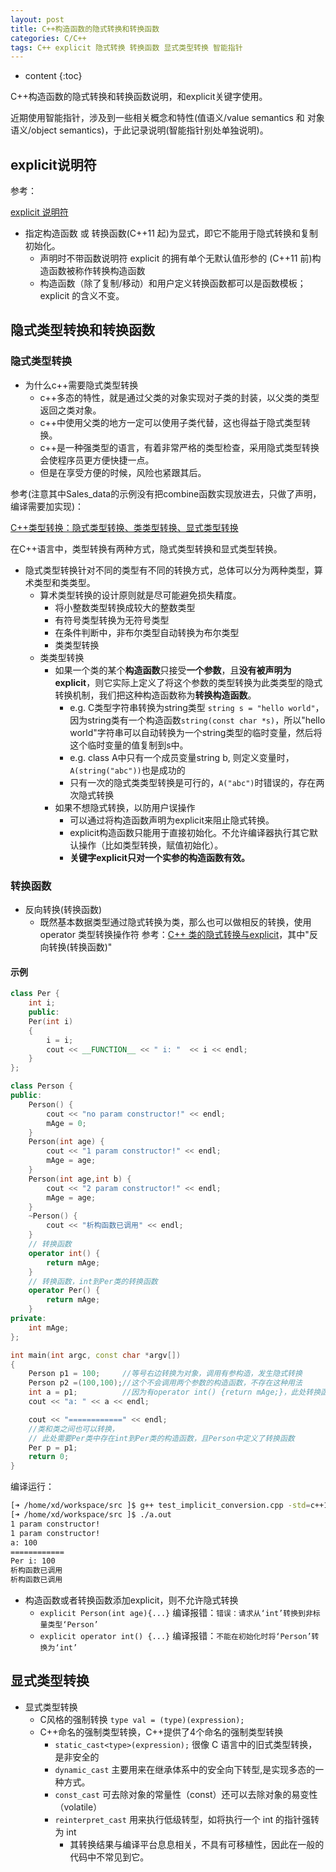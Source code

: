 ```yaml
---
layout: post
title: C++构造函数的隐式转换和转换函数
categories: C/C++
tags: C++ explicit 隐式转换 转换函数 显式类型转换 智能指针
---
```


* content
{:toc}

C++构造函数的隐式转换和转换函数说明，和explicit关键字使用。

近期使用智能指针，涉及到一些相关概念和特性(值语义/value semantics 和 对象语义/object semantics)，于此记录说明(智能指针别处单独说明)。



## explicit说明符

参考：

[explicit 说明符](https://zh.cppreference.com/w/cpp/language/explicit)

* 指定构造函数 或 转换函数(C++11 起)为显式，即它不能用于隐式转换和复制初始化。
    - 声明时不带函数说明符 explicit 的拥有单个无默认值形参的 (C++11 前)构造函数被称作转换构造函数
    - 构造函数（除了复制/移动）和用户定义转换函数都可以是函数模板；explicit 的含义不变。

## 隐式类型转换和转换函数

### 隐式类型转换

* 为什么c++需要隐式类型转换
    - c++多态的特性，就是通过父类的对象实现对子类的封装，以父类的类型返回之类对象。
    - c++中使用父类的地方一定可以使用子类代替，这也得益于隐式类型转换。
    - c++是一种强类型的语言，有着非常严格的类型检查，采用隐式类型转换会使程序员更方便快捷一点。
    - 但是在享受方便的时候，风险也紧跟其后。

参考(注意其中Sales_data的示例没有把combine函数实现放进去，只做了声明，编译需要加实现)：

[C++类型转换：隐式类型转换、类类型转换、显式类型转换](https://segmentfault.com/a/1190000016582440)

在C++语言中，类型转换有两种方式，隐式类型转换和显式类型转换。

* 隐式类型转换针对不同的类型有不同的转换方式，总体可以分为两种类型，算术类型和类类型。
    - 算术类型转换的设计原则就是尽可能避免损失精度。
        + 将小整数类型转换成较大的整数类型
        + 有符号类型转换为无符号类型
        + 在条件判断中，非布尔类型自动转换为布尔类型
        + 类类型转换
    - 类类型转换
        + 如果一个类的某个**构造函数**只接受**一个参数**，且**没有被声明为explicit**，则它实际上定义了将这个参数的类型转换为此类类型的隐式转换机制，我们把这种构造函数称为**转换构造函数**。
            * e.g. C类型字符串转换为string类型 `string s = "hello world"`，因为string类有一个构造函数`string(const char *s)`，所以"hello world"字符串可以自动转换为一个string类型的临时变量，然后将这个临时变量的值复制到s中。
            * e.g. class A中只有一个成员变量string b, 则定义变量时，`A(string("abc"))`也是成功的
            * 只有一次的隐式类类型转换是可行的，`A("abc")`时错误的，存在两次隐式转换
        + 如果不想隐式转换，以防用户误操作
            * 可以通过将构造函数声明为explicit来阻止隐式转换。
            * explicit构造函数只能用于直接初始化。不允许编译器执行其它默认操作（比如类型转换，赋值初始化）。
            * **关键字explicit只对一个实参的构造函数有效。**

### 转换函数

* 反向转换(转换函数)
    + 既然基本数据类型通过隐式转换为类，那么也可以做相反的转换，使用operator 类型转换操作符 参考：[C++ 类的隐式转换与explicit](https://blog.csdn.net/wysnkyd/article/details/82712289)，其中"反向转换(转换函数)"

#### 示例

```cpp
class Per {
    int i;
    public:
    Per(int i)
    {
        i = i;
        cout << __FUNCTION__ << " i: "  << i << endl;
    }
};

class Person {
public:
    Person() {
        cout << "no param constructor!" << endl;
        mAge = 0;
    }
    Person(int age) {
        cout << "1 param constructor!" << endl;
        mAge = age;
    }
    Person(int age,int b) {
        cout << "2 param constructor!" << endl;
        mAge = age;
    }
    ~Person() {
        cout << "析构函数已调用" << endl;
    }
    // 转换函数
    operator int() {
        return mAge;
    }
    // 转换函数，int到Per类的转换函数
    operator Per() {
        return mAge;
    }
private:
    int mAge;
};

int main(int argc, const char *argv[])
{
    Person p1 = 100;     //等号右边转换为对象，调用有参构造，发生隐式转换
    Person p2 =(100,100);//这个不会调用两个参数的构造函数，不存在这种用法
    int a = p1;          //因为有operator int() {return mAge;}，此处转换函数成功转换
    cout << "a: " << a << endl;

    cout << "============" << endl;
    //类和类之间也可以转换，
    // 此处需要Per类中存在int到Per类的构造函数，且Person中定义了转换函数
    Per p = p1;
    return 0;
}
```

编译运行：

```sh
[➜ /home/xd/workspace/src ]$ g++ test_implicit_conversion.cpp -std=c++11
[➜ /home/xd/workspace/src ]$ ./a.out
1 param constructor!
1 param constructor!
a: 100
============
Per i: 100
析构函数已调用
析构函数已调用
```

* 构造函数或者转换函数添加explicit，则不允许隐式转换
    - `explicit Person(int age){...}` 编译报错：`错误：请求从‘int’转换到非标量类型‘Person’`
    - `explicit operator int() {...}` 编译报错：`不能在初始化时将‘Person’转换为‘int’`

## 显式类型转换

* 显式类型转换
    - C风格的强制转换 `type val = (type)(expression);`
    - C++命名的强制类型转换，C++提供了4个命名的强制类型转换
        + `static_cast<type>(expression);` 很像 C 语言中的旧式类型转换，是非安全的
        + `dynamic_cast` 主要用来在继承体系中的安全向下转型,是实现多态的一种方式。
        + `const_cast` 可去除对象的常量性（const）还可以去除对象的易变性（volatile）
        + `reinterpret_cast` 用来执行低级转型，如将执行一个 int 的指针强转为 int
            * 其转换结果与编译平台息息相关，不具有可移植性，因此在一般的代码中不常见到它。